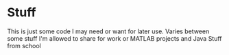 # Stuff

This is just some code I may need or want for later use. Varies between some stuff I'm allowed to share for work or MATLAB projects and Java Stuff from school
